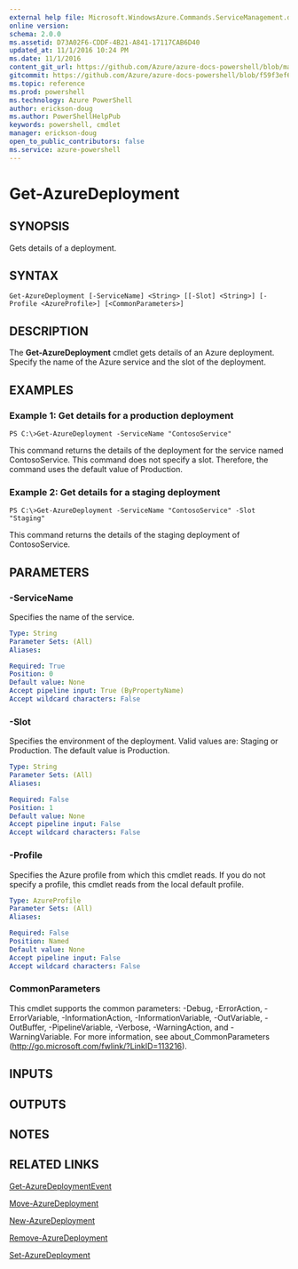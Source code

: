 ```yaml
---
external help file: Microsoft.WindowsAzure.Commands.ServiceManagement.dll-Help.xml
online version: 
schema: 2.0.0
ms.assetid: D73A02F6-CDDF-4B21-A841-17117CAB6D40
updated_at: 11/1/2016 10:24 PM
ms.date: 11/1/2016
content_git_url: https://github.com/Azure/azure-docs-powershell/blob/master/azureps-cmdlets-docs/ServiceManagement/Azure.Service/v0.9.8/Get-AzureDeployment.md
gitcommit: https://github.com/Azure/azure-docs-powershell/blob/f59f3ef60bc592383812213e69fd77ba950759ed/azureps-cmdlets-docs/ServiceManagement/Azure.Service/v0.9.8/Get-AzureDeployment.md
ms.topic: reference
ms.prod: powershell
ms.technology: Azure PowerShell
author: erickson-doug
ms.author: PowerShellHelpPub
keywords: powershell, cmdlet
manager: erickson-doug
open_to_public_contributors: false
ms.service: azure-powershell
---
```


# Get-AzureDeployment

## SYNOPSIS
Gets details of a deployment.

## SYNTAX

```
Get-AzureDeployment [-ServiceName] <String> [[-Slot] <String>] [-Profile <AzureProfile>] [<CommonParameters>]
```

## DESCRIPTION
The **Get-AzureDeployment** cmdlet gets details of an Azure deployment.
Specify the name of the Azure service and the slot of the deployment.

## EXAMPLES

### Example 1: Get details for a production deployment
```
PS C:\>Get-AzureDeployment -ServiceName "ContosoService"
```

This command returns the details of the deployment for the service named ContosoService.
This command does not specify a slot.
Therefore, the command uses the default value of Production.

### Example 2: Get details for a staging deployment
```
PS C:\>Get-AzureDeployment -ServiceName "ContosoService" -Slot "Staging"
```

This command returns the details of the staging deployment of ContosoService.

## PARAMETERS

### -ServiceName
Specifies the name of the service.

```yaml
Type: String
Parameter Sets: (All)
Aliases: 

Required: True
Position: 0
Default value: None
Accept pipeline input: True (ByPropertyName)
Accept wildcard characters: False
```

### -Slot
Specifies the environment of the deployment.
Valid values are: Staging or Production.
The default value is Production.

```yaml
Type: String
Parameter Sets: (All)
Aliases: 

Required: False
Position: 1
Default value: None
Accept pipeline input: False
Accept wildcard characters: False
```

### -Profile
Specifies the Azure profile from which this cmdlet reads.
If you do not specify a profile, this cmdlet reads from the local default profile.

```yaml
Type: AzureProfile
Parameter Sets: (All)
Aliases: 

Required: False
Position: Named
Default value: None
Accept pipeline input: False
Accept wildcard characters: False
```

### CommonParameters
This cmdlet supports the common parameters: -Debug, -ErrorAction, -ErrorVariable, -InformationAction, -InformationVariable, -OutVariable, -OutBuffer, -PipelineVariable, -Verbose, -WarningAction, and -WarningVariable. For more information, see about_CommonParameters (http://go.microsoft.com/fwlink/?LinkID=113216).

## INPUTS

## OUTPUTS

## NOTES

## RELATED LINKS

[Get-AzureDeploymentEvent](xref:ServiceManagement/Azure.Service/v0.9.8/Get-AzureDeploymentEvent.md)

[Move-AzureDeployment](xref:ServiceManagement/Azure.Service/v0.9.8/Move-AzureDeployment.md)

[New-AzureDeployment](xref:ServiceManagement/Azure.Service/v0.9.8/New-AzureDeployment.md)

[Remove-AzureDeployment](xref:ServiceManagement/Azure.Service/v0.9.8/Remove-AzureDeployment.md)

[Set-AzureDeployment](xref:ServiceManagement/Azure.Service/v0.9.8/Set-AzureDeployment.md)


